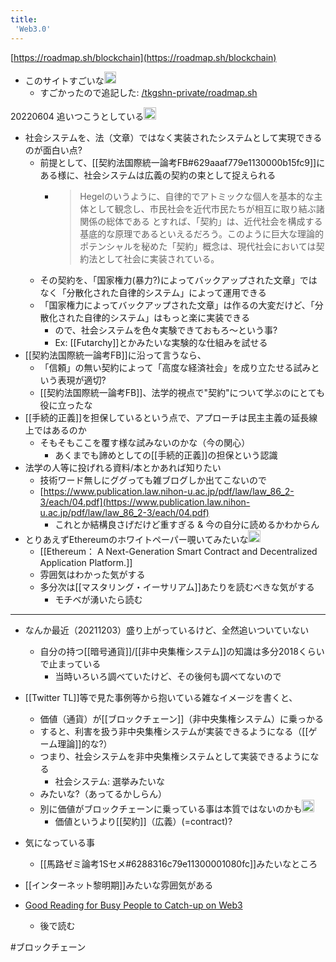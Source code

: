```yaml
---
title:
 'Web3.0'
---
```


[https://roadmap.sh/blockchain](https://roadmap.sh/blockchain)
- このサイトすごいな<img src='https://scrapbox.io/api/pages/blu3mo-public/tkgshn/icon' alt='tkgshn.icon' height="19.5"/>
    - すごかったので追記した: [/tkgshn-private/roadmap.sh](https://scrapbox.io/tkgshn-private/roadmap.sh)

20220604 追いつこうとしている<img src='https://scrapbox.io/api/pages/blu3mo-public/blu3mo/icon' alt='blu3mo.icon' height="19.5"/>
- 社会システムを、法（文章）ではなく実装されたシステムとして実現できるのが面白い点?
    - 前提として、[[契約法国際統一論考FB#629aaaf779e1130000b15fc9]]にある様に、社会システムは広義の契約の束として捉えられる
        - > Hegelのいうように、自律的でアトミックな個人を基本的な主体として観念し、市民社会を近代市民たちが相互に取り結ぶ諸関係の総体である とすれば、「契約」は、近代社会を構成する基底的な原理であるといえるだろう。このように巨大な理論的ポテンシャルを秘めた「契約」概念は、現代社会においては契約法として社会に実装されている。
    - その契約を、「国家権力(暴力?)によってバックアップされた文章」ではなく「分散化された自律的システム」によって運用できる
    - 「国家権力によってバックアップされた文章」は作るの大変だけど、「分散化された自律的システム」はもっと楽に実装できる
        - ので、社会システムを色々実験できておもろ〜という事?
        - Ex: [[Futarchy]]とかみたいな実験的な仕組みを試せる
- [[契約法国際統一論考FB]]に沿って言うなら、
    - 「信頼」の無い契約によって「高度な経済社会」を成り立たせる試みという表現が適切?
    - [[契約法国際統一論考FB]]、法学的視点で"契約"について学ぶのにとても役に立ったな
- [[手続的正義]]を担保しているという点で、アプローチは民主主義の延長線上ではあるのか
    - そもそもここを覆す様な試みないのかな（今の関心）
        - あくまでも諦めとしての[[手続的正義]]の担保という認識
- 法学の人等に投げれる資料/本とかあれば知りたい
    - 技術ワード無しにググっても雑ブログしか出てこないので
    - [https://www.publication.law.nihon-u.ac.jp/pdf/law/law_86_2-3/each/04.pdf](https://www.publication.law.nihon-u.ac.jp/pdf/law/law_86_2-3/each/04.pdf)
        - これとか結構良さげだけど重すぎる & 今の自分に読めるかわからん
- とりあえずEthereumのホワイトペーパー覗いてみたいな<img src='https://scrapbox.io/api/pages/blu3mo-public/blu3mo/icon' alt='blu3mo.icon' height="19.5"/>
    - [[Ethereum： A Next-Generation Smart Contract and Decentralized Application Platform.]]
    - 雰囲気はわかった気がする
    - 多分次は[[マスタリング・イーサリアム]]あたりを読むべきな気がする
        - モチベが湧いたら読む

---
- なんか最近（20211203）盛り上がっているけど、全然追いついていない
    - 自分の持つ[[暗号通貨]]/[[非中央集権システム]]の知識は多分2018くらいで止まっている
        - 当時いろいろ調べていたけど、その後何も調べてないので

- [[Twitter TL]]等で見た事例等から抱いている雑なイメージを書くと、
    - 価値（通貨）が[[ブロックチェーン]]（非中央集権システム）に乗っかる
    - すると、利害を扱う非中央集権システムが実装できるようになる（[[ゲーム理論]]的な?）
    - つまり、社会システムを非中央集権システムとして実装できるようになる
        - 社会システム: 選挙みたいな
    - みたいな?（あってるかしらん）
    - 別に価値がブロックチェーンに乗っている事は本質ではないのかも<img src='https://scrapbox.io/api/pages/blu3mo-public/blu3mo/icon' alt='blu3mo.icon' height="19.5"/>
        - 価値というより[[契約]]（広義）(=contract)?


- 気になっている事
    - [[馬路ゼミ論考1Sセメ#6288316c79e11300001080fc]]みたいなところ

- [[インターネット黎明期]]みたいな雰囲気がある

- [Good Reading for Busy People to Catch-up on Web3](https://time-waiter-9fd.notion.site/Good-Reading-for-Busy-People-to-Catch-up-on-Web3-fee35ac0c9794b579d1a85c1c8991fac)
    - 後で読む



#ブロックチェーン
